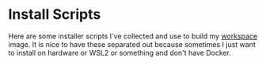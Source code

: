 # Install Scripts

Here are some installer scripts I've collected and use to build my 
[workspace] image. It is nice to have these separated out because
sometimes I just want to install on hardware or WSL2 or something and
don't have Docker.

[workspace]: <https://github.com/rwxrob/workspace>
